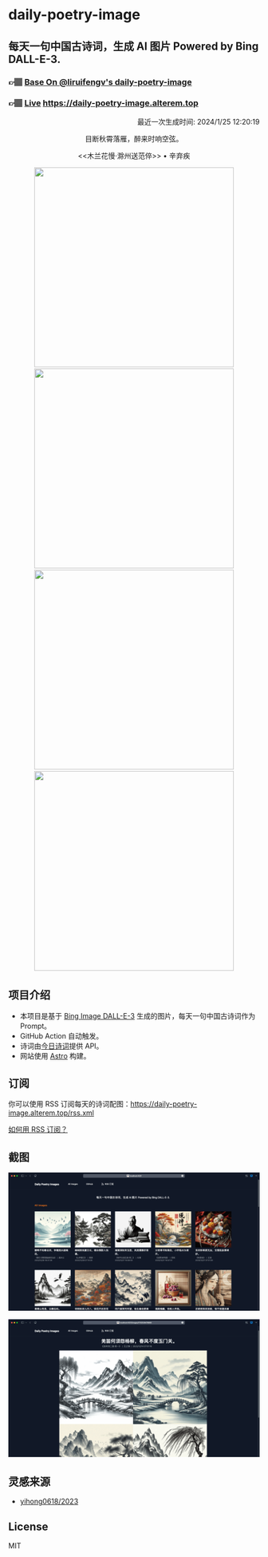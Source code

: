 
# daily-poetry-image

## 每天一句中国古诗词，生成 AI 图片 Powered by Bing DALL-E-3.

### 👉🏽 [Base On @liruifengv's daily-poetry-image](https://github.com/liruifengv/daily-poetry-image)

### 👉🏽 [Live](https://daily-poetry-image.alterem.top/) https://daily-poetry-image.alterem.top

<p align="right">
  最近一次生成时间: 2024/1/25 12:20:19
</p>
<p align="center">
目断秋霄落雁，醉来时响空弦。
</p>
<p align="center">
<<木兰花慢·滁州送范倅>> • 辛弃疾
</p>
<p align="center">
<img src="https://tse2.mm.bing.net/th/id/OIG.Kz_VVyt7mu0E2XQLrkjE" height="400" width="400" />
<img src="https://tse1.mm.bing.net/th/id/OIG.Y143v4QBRqK46xr9nBtt" height="400" width="400" />
<img src="https://tse4.mm.bing.net/th/id/OIG.FDT72HSAwQZ7xuosBGUI" height="400" width="400" />
<img src="https://tse1.mm.bing.net/th/id/OIG.yMcinSwrwcfcHU_Pjq4y" height="400" width="400" />
</p>

## 项目介绍

-   本项目是基于 [Bing Image DALL-E-3](https://www.bing.com/images/create) 生成的图片，每天一句中国古诗词作为 Prompt。
-   GitHub Action 自动触发。
-   诗词由[今日诗词](https://www.jinrishici.com/)提供 API。
-   网站使用 [Astro](https://astro.build) 构建。

## 订阅

你可以使用 RSS 订阅每天的诗词配图：https://daily-poetry-image.alterem.top/rss.xml

[如何用 RSS 订阅？](https://zhuanlan.zhihu.com/p/55026716)

## 截图

![图片列表](./screenshots/Snipaste_2023-12-28_21-00-26.png)

![图片详情](./screenshots/Snipaste_2023-12-28_21-00-53.png)

## 灵感来源

-   [yihong0618/2023](https://github.com/yihong0618/2023)

## License

MIT
